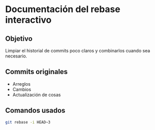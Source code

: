 # Documentación del rebase interactivo

## Objetivo
Limpiar el historial de commits poco claros y combinarlos cuando sea necesario.

## Commits originales
- Arreglos
- Cambios
- Actualización de cosas

## Comandos usados

```bash
git rebase -i HEAD~3
